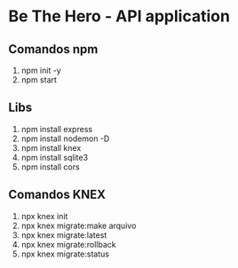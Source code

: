 # Be The Hero - API application

## Comandos npm

1. npm init -y
2. npm start

## Libs

1. npm install express
2. npm install nodemon -D
3. npm install knex
4. npm install sqlite3
5. npm install cors

## Comandos KNEX

1. npx knex init
2. npx knex migrate:make arquivo
3. npx knex migrate:latest
4. npx knex migrate:rollback
5. npx knex migrate:status
